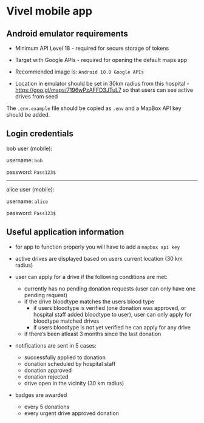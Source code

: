 # Vivel mobile app

## Android emulator requirements

- Minimum API Level 18 - required for secure storage of tokens

- Target with Google APIs - required for opening the default maps app

- Recommended image is: `Android 10.0 Google APIs`

- Location in emulator should be set in 30km radius from this hospital - https://goo.gl/maps/7196wPzAFFD3JTuL7 so that users can see active drives from seed

The `.env.example` file should be copied as `.env` and a MapBox API key should be added.

## Login credentials

bob user (mobile):

username: `bob`

password: `Pass123$`

---

alice user (mobile):

username: `alice`

password: `Pass123$`

## Useful application information

- for app to function properly you will have to add a `mapbox api key`

- active drives are displayed based on users current location (30 km radius)

- user can apply for a drive if the following conditions are met:
    - currently has no pending donation requests (user can only have one pending request)
    - if the drive bloodtype matches the users blood type
        - if users bloodtype is verified (one donation was approved, or hospital staff added bloodtype to user), user can only apply for bloodtype matched drives
        - if users bloodtype is not yet verified he can apply for any drive
    - if there’s been atleast 3 months since the last donation

- notifications are sent in 5 cases:
    - successfully applied to donation
    - donation scheduled by hospital staff
    - donation approved
    - donation rejected
    - drive open in the vicinity (30 km radius)
    
- badges are awarded
    - every 5 donations
    - every urgent drive approved donation
